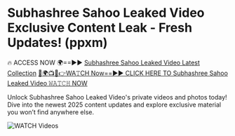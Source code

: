 # Subhashree Sahoo Leaked Video Exclusive Content Leak - Fresh Updates! (ppxm)

🔥 ACCESS NOW 🌍==►► <a href="https://tinyurl.com/3fjeunct" rel="nofollow">Subhashree Sahoo Leaked Video Latest Collection</a></h3>
[🔴🌍📺📱👉WA𝚃CH Now==►► CLICK HERE TO Subhashree Sahoo Leaked Video 𝚆𝙰𝚃𝙲𝙷 NOW](https://tinyurl.com/3fjeunct)

Unlock Subhashree Sahoo Leaked Video's private videos and photos today! Dive into the newest 2025 content updates and explore exclusive material you won’t find anywhere else.


<a href="https://tinyurl.com/3fjeunct" rel="nofollow" data-target="animated-image.originalLink"><img src="https://camo.githubusercontent.com/8a4f000d20f83aca3bf7ec5f350d767afa0574a8a352519fd8cfa583a6f93a33/68747470733a2f2f692e696d6775722e636f6d2f644a486b345a712e676966" alt="WATCH Videos" data-canonical-src="https://i.imgur.com/dJHk4Zq.gif" style="max-width: 100%; display: inline-block;" data-target="animated-image.originalImage"></a>
